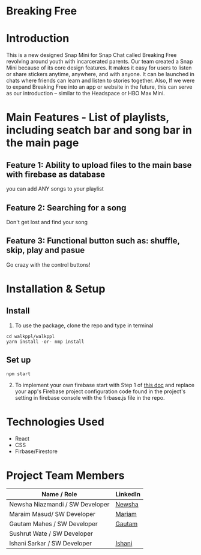 # Breaking Free

# Introduction
This is a new designed Snap Mini for Snap Chat called Breaking Free revolving around youth with incarcerated parents.
Our team created a Snap Mini because of its core design features. It makes it easy for users to listen or share stickers anytime, anywhere, and with anyone. It can be launched in chats where friends can learn and listen to stories together. Also, If we were to expand Breaking Free into an app or website in the future, this can serve as our introduction – similar to the Headspace or HBO Max Mini. 


# Main Features - List of playlists, including seatch bar and song bar in the main page

## Feature 1: Ability to upload files to the main base with firebase as database
you can add ANY songs to your playlist



## Feature 2: Searching for a song
 Don't get lost and find your song 



## Feature 3: Functional button such as: shuffle, skip, play and pasue
 Go crazy with the control buttons!



# Installation & Setup

## Install
1. To use the package, clone the repo and type in terminal

```
cd walkppl/walkppl
yarn install -or- nmp install
```

## Set up

```
npm start 
```

2. To implement your own firebase start with Step 1 of [this doc](https://firebase.google.com/docs/web/setup)
    and replace your app's Firebase project configuration code found in the project's setting in firebase console with the firbase.js file in the repo. 
# Technologies Used

* React
* CSS
* Firbase/Firestore

# Project Team Members 

| Name / Role      | LinkedIn |
| ----------- | ----------- |
| Newsha Niazmandi  / SW Developer  |    [Newsha](https://www.linkedin.com/in/newsha-niazmandi/)   |
| Maraim Masud/ SW Developer   |     [Mariam](https://www.linkedin.com/in/mariam-masud-992461200)  |
| Gautam Mahes / SW Developer   |   [Gautam](https://www.linkedin.com/in/gautam-mahes-4960471a8/)|
| Sushrut Wate  / SW Developer   |      |
| Ishani Sarkar / SW Developer   |    [Ishani](https://www.linkedin.com/in/ishani-sarkar-a711891b9/)   |


